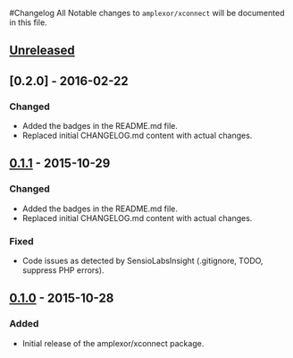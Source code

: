 #Changelog
All Notable changes to `amplexor/xconnect` will be documented in this file.



## [Unreleased]



## [0.2.0] - 2016-02-22
### Changed
- Added the badges in the README.md file.
- Replaced initial CHANGELOG.md content with actual changes.



## [0.1.1] - 2015-10-29
### Changed
- Added the badges in the README.md file.
- Replaced initial CHANGELOG.md content with actual changes.

### Fixed
- Code issues as detected by SensioLabsInsight (.gitignore, TODO, suppress 
  PHP errors).



## [0.1.0] - 2015-10-28
### Added
- Initial release of the amplexor/xconnect package.



[Unreleased]: https://github.com/amplexor-drupal/xconnect/compare/master...develop
[0.1.1]: https://github.com/amplexor-drupal/xconnect/compare/0.1.0...0.1.1
[0.1.0]: https://github.com/amplexor-drupal/xconnect/releases/tag/0.1.0

